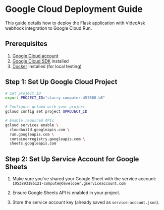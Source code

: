 # Google Cloud Deployment Guide

This guide details how to deploy the Flask application with VideoAsk webhook integration to Google Cloud Run.

## Prerequisites

1. [Google Cloud account](https://console.cloud.google.com/)
2. [Google Cloud SDK](https://cloud.google.com/sdk/docs/install) installed
3. [Docker](https://docs.docker.com/get-docker/) installed (for local testing)

## Step 1: Set Up Google Cloud Project

```bash
# Set project ID
export PROJECT_ID="starry-computer-457800-b8"

# Configure gcloud with your project
gcloud config set project $PROJECT_ID

# Enable required APIs
gcloud services enable \
  cloudbuild.googleapis.com \
  run.googleapis.com \
  containerregistry.googleapis.com \
  sheets.googleapis.com
```

## Step 2: Set Up Service Account for Google Sheets

1. Make sure you've shared your Google Sheet with the service account:
   `1053893186121-compute@developer.gserviceaccount.com`

2. Ensure Google Sheets API is enabled in your project.

3. Store the service account key (already saved as `service-account.json`).

## Step 3: Build and Deploy with Cloud Build

```bash
# Upload service account to Secret Manager
gcloud secrets create service-account-key --data-file=service-account.json

# Deploy using Cloud Build
gcloud builds submit --config cloudbuild.yaml
```

## Step 4: Set Up Environment Variables in Cloud Run

If you need to update environment variables:

```bash
gcloud run services update flask-videoask-webhook \
  --set-env-vars="GOOGLE_SHEET_ID=1s6OxhfqfQfxHH4M4ln1C1hrN3DWM8HI_-QJlY_p-KRU,GSHEET_WORKSHEET_NAME=TRANSCRIPT FINAL"
```

## Step 5: Mount Service Account Secret

```bash
gcloud run services update flask-videoask-webhook \
  --add-volume=name=service-account,type=secret,secret=service-account-key,target-path=/app/service-account.json
```

## Step 6: Verify Deployment

1. Get the Cloud Run service URL:
   ```bash
   gcloud run services describe flask-videoask-webhook --format='value(status.url)'
   ```

2. Test the webhook endpoint:
   ```bash
   curl -X POST https://YOUR-SERVICE-URL/webhook/videoask \
     -H "Content-Type: application/json" \
     -d '{"event_type": "form_response", "contact": {"email": "test@example.com"}}'
   ```

## Troubleshooting

- **Logs**: View application logs in Google Cloud Console > Cloud Run > flask-videoask-webhook > Logs
- **Google Sheets Access**: Verify service account has editor access to the spreadsheet
- **API Enablement**: Ensure Google Sheets API is enabled

## Production Considerations

- Set up [Cloud Monitoring](https://cloud.google.com/monitoring) for alerts
- Configure [Cloud Logging](https://cloud.google.com/logging) for log analysis
- Set up [Cloud Scheduler](https://cloud.google.com/scheduler) for webhook testing
